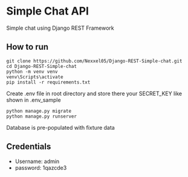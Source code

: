 # Simple Chat API

Simple chat using Django REST Framework

## How to run

```shell
git clone https://github.com/Nexxel05/Django-REST-Simple-chat.git
cd Django-REST-Simple-chat
python -m venv venv
venv\Scripts\activate
pip install -r requirements.txt
```
Create .env file in root directory and store there your 
SECRET_KEY like shown in .env_sample

```
python manage.py migrate
python manage.py runserver
```

Database is pre-populated with fixture data

## Credentials
* Username: admin
* password: 1qazcde3